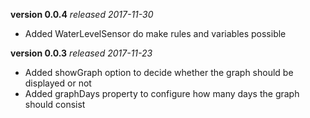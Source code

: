 **version 0.0.4** *released 2017-11-30*
* Added WaterLevelSensor do make rules and variables possible

**version 0.0.3** *released 2017-11-23*
* Added showGraph option to decide whether the graph should be displayed or not
* Added graphDays property to configure how many days the graph should consist
